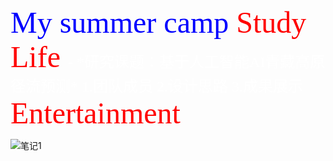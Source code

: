 <font face='Times New Roman' color='blue' SIZE='15'>
 My summer camp
</font>

<font face='Times New Roman' color='red' SIZE='10'>
 Study Life
</font>

<font face='仿宋' color='white' SIZE='5'>
- *研究课题：基于人工智能AI青藏高原径流预测*
  1.团队成员
  2.设计思路
  3.成果展示
</font>

<font face='Times New Roman' color='red' SIZE='10'>
Entertainment
</font>

![笔记1](images/微信图片_20240720155620.jpg)






